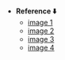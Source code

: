 - **Reference ⬇️**
  - [image 1](https://wallhaven.cc/w/kxy7j6)
  - [image 2](https://wallhaven.cc/w/85zxrj)
  - [image 3](https://wallhaven.cc/w/3lm5k3)
  - [image 4](https://wallhaven.cc/w/qz7dq7)
